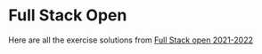 # Full Stack Open

Here are all the exercise solutions from [Full Stack open 2021-2022](https://fullstackopen.com/)
